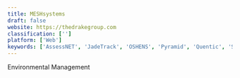 ```yaml
---
title: MESHsystems
draft: false 
website: https://thedrakegroup.com
classification: ['']
platform: ['Web']
keywords: ['AssessNET', 'JadeTrack', 'OSHENS', 'Pyramid', 'Quentic', 'Skytrust']
---
```

Environmental Management